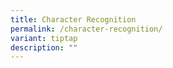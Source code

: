 ```yaml
---
title: Character Recognition
permalink: /character-recognition/
variant: tiptap
description: ""
---
```

<p></p>